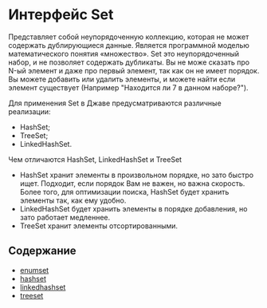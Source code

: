 # Интерфейс Set

Представляет собой неупорядоченную коллекцию, которая не может содержать дублирующиеся данные. Является программной моделью математического понятия «множество».
Set это неупорядоченный набор, и не позволяет содержать дубликаты.
Вы не може сказать про N-ый элемент и даже про первый элемент, так как он не имеет порядок.
Вы можете добавить или удалить элементы, и можете найти если элемент существует (Например "Находится ли 7 в данном наборе?").

Для применения Set в Джаве предусматриваются различные реализации:

- HashSet;
- TreeSet;
- LinkedHashSet.

Чем отличаются HashSet, LinkedHashSet и TreeSet
- HashSet хранит элементы в произвольном порядке, но зато быстро ищет. Подходит, если порядок Вам
  не важен, но важна скорость. Более того, для оптимизации поиска, HashSet будет хранить элементы так, как ему удобно.
- LinkedHashSet будет хранить элементы в порядке добавления, но зато работает медленнее.
- TreeSet хранит элементы отсортированными.


## Содержание
 - [enumset](https://github.com/alexmnv03/java-core/tree/develop/collection-framework/src/main/java/collectionsframework/collections/set/enumset)
 - [hashset](https://github.com/alexmnv03/java-core/tree/develop/collection-framework/src/main/java/collectionsframework/collections/set/hashset)
 - [linkedhashset](https://github.com/alexmnv03/java-core/tree/develop/collection-framework/src/main/java/collectionsframework/collections/set/linkedhashset)
 - [treeset](https://github.com/alexmnv03/java-core/tree/develop/collection-framework/src/main/java/collectionsframework/collections/set/treeset)

